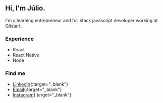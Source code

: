 ## Hi, I'm Júlio.

I'm a learning entrepreneur and full stack javascript developer working at [Gitstart](https://www.gitstart.com).

### Experience
- React
- React Native
- Node

### Find me

- [Linkedin](https://www.linkedin.com/in/j%C3%BAlio-piubello-295871100/){:target="_blank"}
- [Email](mailto:juliopiubellow@gmail.com){:target="_blank"}
- [Instagram](https://instagram.com/juliopiubello){:target="_blank"}
